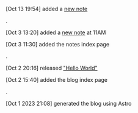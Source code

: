  <command>[Oct 13 19:54] </command><log>added a [new note](/notes/1)</log>

.

 <command>[Oct 3 13:20] </command><log>added a [new note](/notes/0) at 11AM</log>

 <command>[Oct 3 11:30] </command>added the notes index page

.

<command>[Oct 2 20:16]</command> <log>released ["Hello World"](/hello)</log>

<command>[Oct 2 15:40]</command> added the blog index page

.

<command>[Oct 1 2023 21:08]</command> generated the blog using Astro
